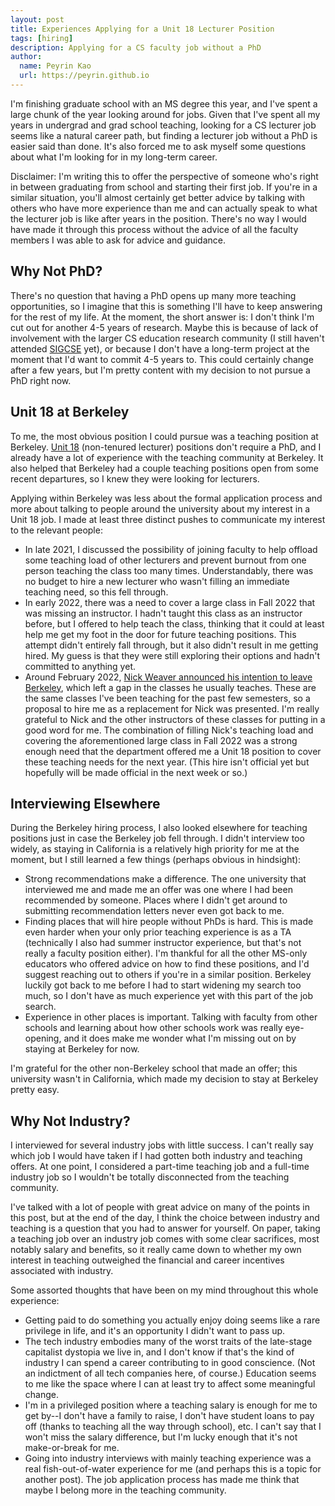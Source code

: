 ```yaml
---
layout: post
title: Experiences Applying for a Unit 18 Lecturer Position
tags: [hiring]
description: Applying for a CS faculty job without a PhD
author:
  name: Peyrin Kao
  url: https://peyrin.github.io
---
```


I'm finishing graduate school with an MS degree this year, and I've spent a large chunk of the year looking around for jobs. Given that I've spent all my years in undergrad and grad school teaching, looking for a CS lecturer job seems like a natural career path, but finding a lecturer job without a PhD is easier said than done. It's also forced me to ask myself some questions about what I'm looking for in my long-term career.

Disclaimer: I'm writing this to offer the perspective of someone who's right in between graduating from school and starting their first job. If you're in a similar situation, you'll almost certainly get better advice by talking with others who have more experience than me and can actually speak to what the lecturer job is like after years in the position. There's no way I would have made it through this process without the advice of all the faculty members I was able to ask for advice and guidance.


## Why Not PhD?

There's no question that having a PhD opens up many more teaching opportunities, so I imagine that this is something I'll have to keep answering for the rest of my life. At the moment, the short answer is: I don't think I'm cut out for another 4-5 years of research. Maybe this is because of lack of involvement with the larger CS education research community (I still haven't attended [SIGCSE](https://www.sigcse.org/) yet), or because I don't have a long-term project at the moment that I'd want to commit 4-5 years to. This could certainly change after a few years, but I'm pretty content with my decision to not pursue a PhD right now.


## Unit 18 at Berkeley

To me, the most obvious position I could pursue was a teaching position at Berkeley. [Unit 18](https://apo.berkeley.edu/unit-18-lecturer-and-senior-lecturer) (non-tenured lecturer) positions don't require a PhD, and I already have a lot of experience with the teaching community at Berkeley. It also helped that Berkeley had a couple teaching positions open from some recent departures, so I knew they were looking for lecturers.

Applying within Berkeley was less about the formal application process and more about talking to people around the university about my interest in a Unit 18 job. I made at least three distinct pushes to communicate my interest to the relevant people:
- In late 2021, I discussed the possibility of joining faculty to help offload some teaching load of other lecturers and prevent burnout from one person teaching the class too many times. Understandably, there was no budget to hire a new lecturer who wasn't filling an immediate teaching need, so this fell through.
- In early 2022, there was a need to cover a large class in Fall 2022 that was missing an instructor. I hadn't taught this class as an instructor before, but I offered to help teach the class, thinking that it could at least help me get my foot in the door for future teaching positions. This attempt didn't entirely fall through, but it also didn't result in me getting hired. My guess is that they were still exploring their options and hadn't committed to anything yet.
- Around February 2022, [Nick Weaver announced his intention to leave Berkeley](https://twitter.com/ncweaver/status/1488493720710234116), which left a gap in the classes he usually teaches. These are the same classes I've been teaching for the past few semesters, so a proposal to hire me as a replacement for Nick was presented. I'm really grateful to Nick and the other instructors of these classes for putting in a good word for me. The combination of filling Nick's teaching load and covering the aforementioned large class in Fall 2022 was a strong enough need that the department offered me a Unit 18 position to cover these teaching needs for the next year. (This hire isn't official yet but hopefully will be made official in the next week or so.)


## Interviewing Elsewhere

During the Berkeley hiring process, I also looked elsewhere for teaching positions just in case the Berkeley job fell through. I didn't interview too widely, as staying in California is a relatively high priority for me at the moment, but I still learned a few things (perhaps obvious in hindsight):
- Strong recommendations make a difference. The one university that interviewed me and made me an offer was one where I had been recommended by someone. Places where I didn't get around to submitting recommendation letters never even got back to me.
- Finding places that will hire people without PhDs is hard. This is made even harder when your only prior teaching experience is as a TA (technically I also had summer instructor experience, but that's not really a faculty position either). I'm thankful for all the other MS-only educators who offered advice on how to find these positions, and I'd suggest reaching out to others if you're in a similar position. Berkeley luckily got back to me before I had to start widening my search too much, so I don't have as much experience yet with this part of the job search.
- Experience in other places is important. Talking with faculty from other schools and learning about how other schools work was really eye-opening, and it does make me wonder what I'm missing out on by staying at Berkeley for now.

I'm grateful for the other non-Berkeley school that made an offer; this university wasn't in California, which made my decision to stay at Berkeley pretty easy.


## Why Not Industry?

I interviewed for several industry jobs with little success. I can't really say which job I would have taken if I had gotten both industry and teaching offers. At one point, I considered a part-time teaching job and a full-time industry job so I wouldn't be totally disconnected from the teaching community.

I've talked with a lot of people with great advice on many of the points in this post, but at the end of the day, I think the choice between industry and teaching is a question that you had to answer for yourself. On paper, taking a teaching job over an industry job comes with some clear sacrifices, most notably salary and benefits, so it really came down to whether my own interest in teaching outweighed the financial and career incentives associated with industry.

Some assorted thoughts that have been on my mind throughout this whole experience:
- Getting paid to do something you actually enjoy doing seems like a rare privilege in life, and it's an opportunity I didn't want to pass up.
- The tech industry embodies many of the worst traits of the late-stage capitalist dystopia we live in, and I don't know if that's the kind of industry I can spend a career contributing to in good conscience. (Not an indictment of all tech companies here, of course.) Education seems to me like the space where I can at least try to affect some meaningful change.
- I'm in a privileged position where a teaching salary is enough for me to get by--I don't have a family to raise, I don't have student loans to pay off (thanks to teaching all the way through school), etc. I can't say that I won't miss the salary difference, but I'm lucky enough that it's not make-or-break for me.
-  Going into industry interviews with mainly teaching experience was a real fish-out-of-water experience for me (and perhaps this is a topic for another post). The job application process has made me think that maybe I belong more in the teaching community.